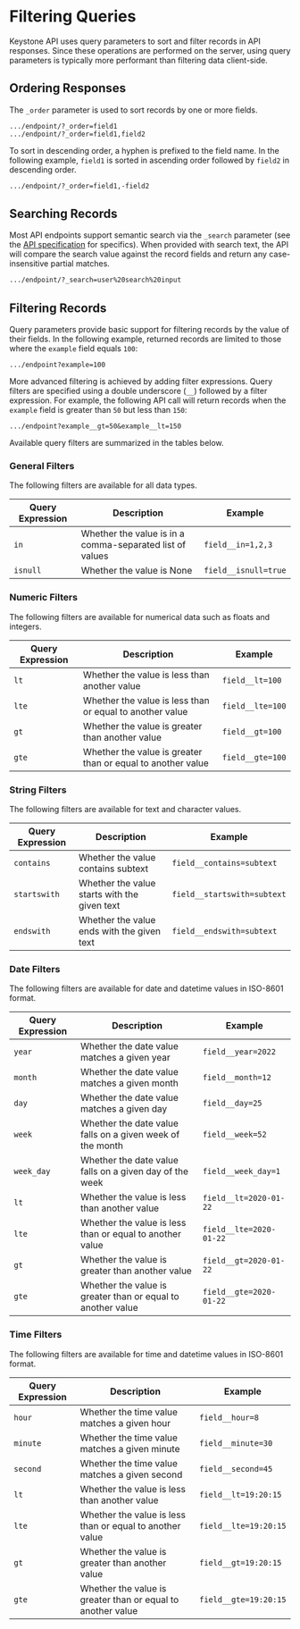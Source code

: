 # Filtering Queries

Keystone API uses query parameters to sort and filter records in API responses.
Since these operations are performed on the server, using query parameters is typically more performant than filtering data client-side.

## Ordering Responses

The `_order` parameter is used to sort records by one or more fields.

```
.../endpoint/?_order=field1
.../endpoint/?_order=field1,field2
```

To sort in descending order, a hyphen is prefixed to the field name.
In the following example, `field1` is sorted in ascending order followed by `field2` in descending order.

```bash
.../endpoint/?_order=field1,-field2
```

## Searching Records

Most API endpoints support semantic search via the `_search` parameter (see the [API specification](../../api) for specifics).
When provided with search text, the API will compare the search value against the record fields and return any case-insensitive partial matches.

```bash
.../endpoint/?_search=user%20search%20input
```

## Filtering Records

Query parameters provide basic support for filtering records by the value of their fields.
In the following example, returned records are limited to those where the `example` field equals `100`:

```
.../endpoint?example=100
```

More advanced filtering is achieved by adding filter expressions.
Query filters are specified using a double underscore (`__`) followed by a filter expression.
For example, the following API call will return records when the `example` field is greater than `50` but less than `150`:

```
.../endpoint?example__gt=50&example__lt=150
```

Available query filters are summarized in the tables below.

### General Filters

The following filters are available for all data types.

| Query Expression | Description                                              | Example              |
|------------------|----------------------------------------------------------|----------------------|
| `in`             | Whether the value is in a comma-separated list of values | `field__in=1,2,3`    |
| `isnull`         | Whether the value is None                                | `field__isnull=true` |

### Numeric Filters

The following filters are available for numerical data such as floats and integers.

| Query Expression | Description                                                 | Example          |
|------------------|-------------------------------------------------------------|------------------|
| `lt`             | Whether the value is less than another value                | `field__lt=100`  |
| `lte`            | Whether the value is less than or equal to another value    | `field__lte=100` |
| `gt`             | Whether the value is greater than another value             | `field__gt=100`  |
| `gte`            | Whether the value is greater than or equal to another value | `field__gte=100` |

### String Filters

The following filters are available for text and character values.

| Query Expression | Description                                  | Example                     |
|------------------|----------------------------------------------|-----------------------------|
| `contains`       | Whether the value contains subtext           | `field__contains=subtext`   |
| `startswith`     | Whether the value starts with the given text | `field__startswith=subtext` |
| `endswith`       | Whether the value ends with the given text   | `field__endswith=subtext`   |

### Date Filters

The following filters are available for date and datetime values in ISO-8601 format.

| Query Expression | Description                                                 | Example                 |
|------------------|-------------------------------------------------------------|-------------------------|
| `year`           | Whether the date value matches a given year                 | `field__year=2022`      |
| `month`          | Whether the date value matches a given month                | `field__month=12`       |
| `day`            | Whether the date value matches a given day                  | `field__day=25`         |
| `week`           | Whether the date value falls on a given week of the month   | `field__week=52`        |
| `week_day`       | Whether the date value falls on a given day of the week     | `field__week_day=1`     |
| `lt`             | Whether the value is less than another value                | `field__lt=2020-01-22`  |
| `lte`            | Whether the value is less than or equal to another value    | `field__lte=2020-01-22` |
| `gt`             | Whether the value is greater than another value             | `field__gt=2020-01-22`  |
| `gte`            | Whether the value is greater than or equal to another value | `field__gte=2020-01-22` |

### Time Filters

The following filters are available for time and datetime values in ISO-8601 format.

| Query Expression | Description                                                 | Example               |
|------------------|-------------------------------------------------------------|-----------------------|
| `hour`           | Whether the time value matches a given hour                 | `field__hour=8`       |
| `minute`         | Whether the time value matches a given minute               | `field__minute=30`    |
| `second`         | Whether the time value matches a given second               | `field__second=45`    | 
| `lt`             | Whether the value is less than another value                | `field__lt=19:20:15`  |
| `lte`            | Whether the value is less than or equal to another value    | `field__lte=19:20:15` |
| `gt`             | Whether the value is greater than another value             | `field__gt=19:20:15`  |
| `gte`            | Whether the value is greater than or equal to another value | `field__gte=19:20:15` |
